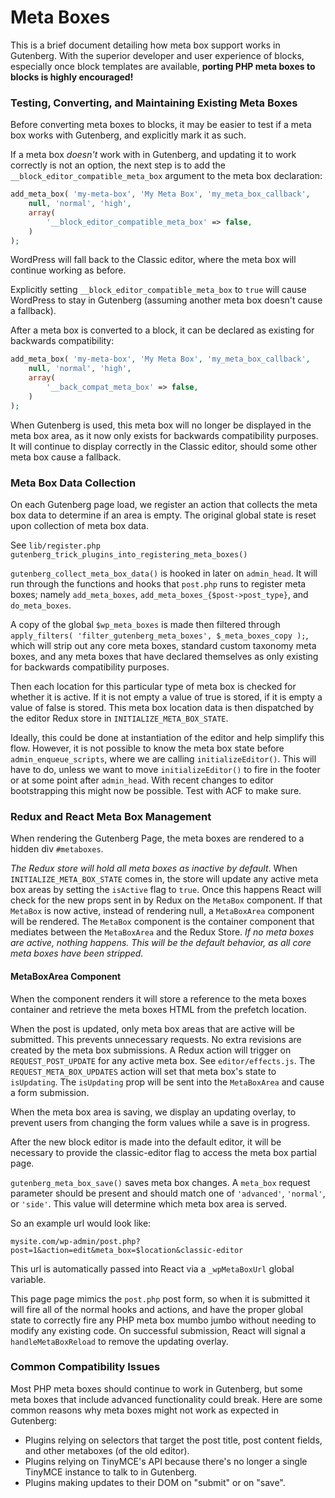 # Meta Boxes

This is a brief document detailing how meta box support works in Gutenberg. With the superior developer and user experience of blocks, especially once block templates are available, **porting PHP meta boxes to blocks is highly encouraged!**

### Testing, Converting, and Maintaining Existing Meta Boxes

Before converting meta boxes to blocks, it may be  easier to test if a meta box works with Gutenberg, and explicitly mark it as such.

If a meta box *doesn't* work with in Gutenberg, and updating it to work correctly is not an option, the next step is to add the `__block_editor_compatible_meta_box` argument to the meta box declaration:

```php
add_meta_box( 'my-meta-box', 'My Meta Box', 'my_meta_box_callback',
	null, 'normal', 'high',
	array(
		'__block_editor_compatible_meta_box' => false,
	)
);
```

WordPress will fall back to the Classic editor, where the meta box will continue working as before.

Explicitly setting `__block_editor_compatible_meta_box` to `true` will cause WordPress to stay in Gutenberg (assuming another meta box doesn't cause a fallback).

After a meta box is converted to a block, it can be declared as existing for backwards compatibility:

```php
add_meta_box( 'my-meta-box', 'My Meta Box', 'my_meta_box_callback',
	null, 'normal', 'high',
	array(
		'__back_compat_meta_box' => false,
	)
);
```

When Gutenberg is used, this meta box will no longer be displayed in the meta box area, as it now only exists for backwards compatibility purposes. It will continue to display correctly in the Classic editor, should some other meta box cause a fallback.

### Meta Box Data Collection

On each Gutenberg page load, we register an action that collects the meta box data to determine if an area is empty. The original global state is reset upon collection of meta box data.

See `lib/register.php gutenberg_trick_plugins_into_registering_meta_boxes()`

`gutenberg_collect_meta_box_data()` is hooked in later on `admin_head`. It will run through the functions and hooks that `post.php` runs to register meta boxes; namely `add_meta_boxes`, `add_meta_boxes_{$post->post_type}`, and `do_meta_boxes`.

A copy of the global `$wp_meta_boxes` is made then filtered through `apply_filters( 'filter_gutenberg_meta_boxes', $_meta_boxes_copy );`, which will strip out any core meta boxes, standard custom taxonomy meta boxes, and any meta boxes that have declared themselves as only existing for backwards compatibility purposes.

Then each location for this particular type of meta box is checked for whether it is active. If it is not empty a value of true is stored, if it is empty a value of false is stored. This meta box location data is then dispatched by the editor Redux store in `INITIALIZE_META_BOX_STATE`.

Ideally, this could be done at instantiation of the editor and help simplify this flow. However, it is not possible to know the meta box state before `admin_enqueue_scripts`, where we are calling `initializeEditor()`. This will have to do, unless we want to move `initializeEditor()` to fire in the footer or at some point after `admin_head`. With recent changes to editor bootstrapping this might now be possible. Test with ACF to make sure.

### Redux and React Meta Box Management

When rendering the Gutenberg Page, the meta boxes are rendered to a hidden div `#metaboxes`.

*The Redux store will hold all meta boxes as inactive by default*. When
`INITIALIZE_META_BOX_STATE` comes in, the store will update any active meta box areas by setting the `isActive` flag to `true`. Once this happens React will check for the new props sent in by Redux on the `MetaBox` component. If that `MetaBox` is now active, instead of rendering null, a `MetaBoxArea` component will be rendered. The `MetaBox` component is the container component that mediates between the `MetaBoxArea` and the Redux Store. *If no meta boxes are active, nothing happens. This will be the default behavior, as all core meta boxes have been stripped.*

#### MetaBoxArea Component

When the component renders it will store a reference to the meta boxes container and retrieve the meta boxes HTML from the prefetch location.

When the post is updated, only meta box areas that are active will be submitted. This prevents unnecessary requests. No extra revisions are created by the meta box submissions. A Redux action will trigger on `REQUEST_POST_UPDATE` for any active meta box. See `editor/effects.js`. The `REQUEST_META_BOX_UPDATES` action will set that meta box's state to `isUpdating`. The `isUpdating` prop will be sent into the `MetaBoxArea` and cause a form submission.

When the meta box area is saving, we display an updating overlay, to prevent users from changing the form values while a save is in progress.

After the new block editor is made into the default editor, it will be necessary to provide the classic-editor flag to access the meta box partial page.

`gutenberg_meta_box_save()` saves meta box changes. A `meta_box` request parameter should be present and should match one of `'advanced'`, `'normal'`, or `'side'`. This value will determine which meta box area is served.

So an example url would look like:

`mysite.com/wp-admin/post.php?post=1&action=edit&meta_box=$location&classic-editor`

This url is automatically passed into React via a `_wpMetaBoxUrl` global variable.

This page page mimics the `post.php` post form, so when it is submitted it will fire all of the normal hooks and actions, and have the proper global state to correctly fire any PHP meta box mumbo jumbo without needing to modify any existing code. On successful submission, React will signal a `handleMetaBoxReload` to remove the updating overlay.

### Common Compatibility Issues

Most PHP meta boxes should continue to work in Gutenberg, but some meta boxes that include advanced functionality could break. Here are some common reasons why meta boxes might not work as expected in Gutenberg:

- Plugins relying on selectors that target the post title, post content fields, and other metaboxes (of the old editor).
- Plugins relying on TinyMCE's API because there's no longer a single TinyMCE instance to talk to in Gutenberg.
- Plugins making updates to their DOM on "submit" or on "save".
